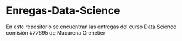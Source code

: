 # Enregas-Data-Science
En este repositorio se encuentran las entregas del curso Data Science comisión #77695 de Macarena Grenetier
